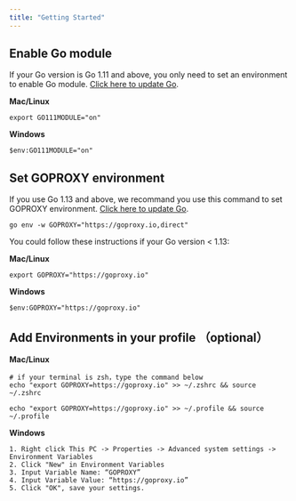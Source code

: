 ```yaml
---
title: "Getting Started"
---
```


## Enable Go module

If your Go version is Go 1.11 and above, you only need to set an environment to enable Go module. [Click here to update Go](https://golang.org/dl/).

**Mac/Linux**

```shell
export GO111MODULE="on"
```
**Windows**

```shell
$env:GO111MODULE="on"
```

## Set GOPROXY environment

If you use Go 1.13 and above, we recommand you use this command to set GOPROXY environment. [Click here to update Go](https://golang.org/dl/).


```shell
go env -w GOPROXY="https://goproxy.io,direct"
```


You could follow these instructions if your Go version < 1.13:

**Mac/Linux**

```shell
export GOPROXY="https://goproxy.io"
```
**Windows**

```shell
$env:GOPROXY="https://goproxy.io"
```

## Add Environments in your profile （optional）

**Mac/Linux**

```shell
# if your terminal is zsh，type the command below
echo "export GOPROXY=https://goproxy.io" >> ~/.zshrc && source ~/.zshrc

echo "export GOPROXY=https://goproxy.io" >> ~/.profile && source ~/.profile
```

**Windows**

```
1. Right click This PC -> Properties -> Advanced system settings -> Environment Variables
2. Click "New" in Environment Variables
3. Input Variable Name: “GOPROXY”
4. Input Variable Value: “https://goproxy.io”
5. Click "OK", save your settings.
```
